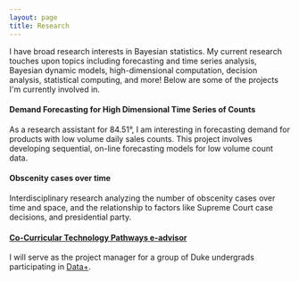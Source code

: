 ```yaml
---
layout: page
title: Research
---
```


I have broad research interests in Bayesian statistics.  My current research touches upon topics including forecasting and time series analysis, Bayesian dynamic models, high-dimensional computation, decision analysis, statistical computing, and more!  Below are some of the projects I'm currently involved in.

#### Demand Forecasting for High Dimensional Time Series of Counts
As a research assistant for 84.51&deg;, I am interesting in forecasting demand for products with low volume daily sales counts. This project involves developing sequential, on-line forecasting models for low volume count data. 

#### Obscenity cases over time
Interdisciplinary research analyzing the number of obscenity cases over time and space, and the relationship to factors like Supreme Court case decisions, and presidential party.

#### [Co-Curricular Technology Pathways e-advisor](https://bigdata.duke.edu/projects/co-curricular-technology-pathways-e-advisor)
I will serve as the project manager for a group of Duke undergrads participating in [Data+](https://bigdata.duke.edu/data).
